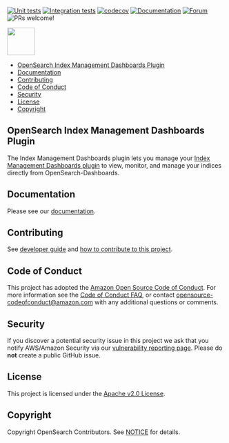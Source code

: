 [![Unit tests](https://github.com/opensearch-project/index-management-dashboards-plugin/workflows/Unit%20tests%20workflow/badge.svg)](https://github.com/opensearch-project/index-management-dashboards-plugin/actions?query=workflow%3A%22Unit+tests+workflow%22)
[![Integration tests](https://github.com/opensearch-project/index-management-dashboards-plugin/workflows/E2E%20tests%20workflow/badge.svg)](https://github.com/opensearch-project/index-management-dashboards-plugin/actions?query=workflow%3A%22E2E+tests+workflow%22)
[![codecov](https://codecov.io/gh/opensearch-project/index-management-dashboards-plugin/branch/main/graph/badge.svg)](https://codecov.io/gh/opensearch-project/index-management-dashboards-plugin)
[![Documentation](https://img.shields.io/badge/doc-reference-blue)](https://opensearch.org/docs/im-plugin/index/)
[![Forum](https://img.shields.io/badge/chat-on%20forums-blue)](https://discuss.opendistrocommunity.dev/c/Use-this-category-for-all-questions-around-machine-learning-plugins)
![PRs welcome!](https://img.shields.io/badge/PRs-welcome!-success)

<img src="https://opensearch.org/assets/img/opensearch-logo-themed.svg" height="64px">

- [OpenSearch Index Management Dashboards Plugin](#opensearch-index-management-dashboards-plugin)
- [Documentation](#documentation)
- [Contributing](#contributing)
- [Code of Conduct](#code-of-conduct)
- [Security](#security)
- [License](#license)
- [Copyright](#copyright)

## OpenSearch Index Management Dashboards Plugin

The Index Management Dashboards plugin lets you manage your [Index Management Dashboards plugin](https://github.com/opensearch-project/index-management-dashboards-plugin) to view, monitor, and manage your indices directly from OpenSearch-Dashboards.

## Documentation

Please see our [documentation](https://opensearch.org/docs/im-plugin/index/).

## Contributing

See [developer guide](DEVELOPER_GUIDE.md) and [how to contribute to this project](CONTRIBUTING.md).

## Code of Conduct

This project has adopted the [Amazon Open Source Code of Conduct](CODE_OF_CONDUCT.md). For more information see the [Code of Conduct FAQ](https://aws.github.io/code-of-conduct-faq), or contact [opensource-codeofconduct@amazon.com](mailto:opensource-codeofconduct@amazon.com) with any additional questions or comments.

## Security

If you discover a potential security issue in this project we ask that you notify AWS/Amazon Security via our [vulnerability reporting page](http://aws.amazon.com/security/vulnerability-reporting/). Please do **not** create a public GitHub issue.

## License

This project is licensed under the [Apache v2.0 License](LICENSE.txt).

## Copyright

Copyright OpenSearch Contributors. See [NOTICE](NOTICE) for details.